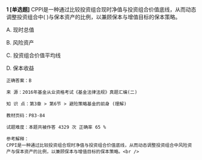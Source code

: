 **1 [单选题]** 
CPPI是一种通过比较投资组合现时净值与投资组合价值底线，从而动态调整投资组合中( )与保本资产的比例，以兼顾保本与增值目标的保本策略。

A. 现时总值

B. 风险资产

C. 投资组合价值平均线

D. 保本收益

```
正确答案：B

来 源：2016年基金从业资格考试《基金法律法规》真题汇编(二)

知 识 点：第3章 > 第6节 > 避险策略基金的前身 (理解)

教材页码：P83-84

试题难度：本题共被作答 4329 次 正确率 65 %

参考解释：
CPPI是一种通过比较投资组合现时净值与投资组合价值底线，从而动态调整投资组合中风险资产与保本资产的比例，以兼顾保本与增值目标的保本策略。<br />

```

